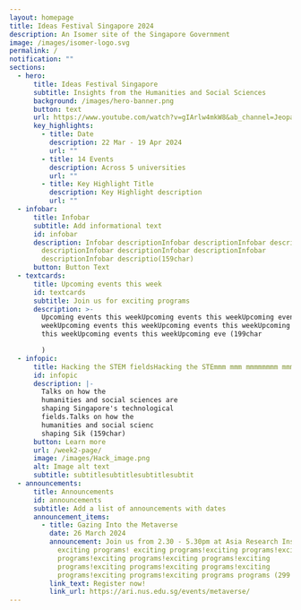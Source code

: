 ```yaml
---
layout: homepage
title: Ideas Festival Singapore 2024
description: An Isomer site of the Singapore Government
image: /images/isomer-logo.svg
permalink: /
notification: ""
sections:
  - hero:
      title: Ideas Festival Singapore
      subtitle: Insights from the Humanities and Social Sciences
      background: /images/hero-banner.png
      button: text
      url: https://www.youtube.com/watch?v=gIArlw4mkW8&ab_channel=Jeopardy%21
      key_highlights:
        - title: Date
          description: 22 Mar - 19 Apr 2024
          url: ""
        - title: 14 Events
          description: Across 5 universities
          url: ""
        - title: Key Highlight Title
          description: Key Highlight description
          url: ""
  - infobar:
      title: Infobar
      subtitle: Add informational text
      id: infobar
      description: Infobar descriptionInfobar descriptionInfobar descriptionInfobar
        descriptionInfobar descriptionInfobar descriptionInfobar
        descriptionInfobar descriptio(159char)
      button: Button Text
  - textcards:
      title: Upcoming events this week
      id: textcards
      subtitle: Join us for exciting programs
      description: >-
        Upcoming events this weekUpcoming events this weekUpcoming events this
        weekUpcoming events this weekUpcoming events this weekUpcoming events
        this weekUpcoming events this weekUpcoming eve (199char

        )
  - infopic:
      title: Hacking the STEM fieldsHacking the STEmmm mmm mmmmmmmm mmmmm
      id: infopic
      description: |-
        Talks on how the
        humanities and social sciences are
        shaping Singapore's technological
        fields.Talks on how the
        humanities and social scienc
        shaping Sik (159char)
      button: Learn more
      url: /week2-page/
      image: /images/Hack_image.png
      alt: Image alt text
      subtitle: subtitlesubtitlesubtitlesubtit
  - announcements:
      title: Announcements
      id: announcements
      subtitle: Add a list of announcements with dates
      announcement_items:
        - title: Gazing Into the Metaverse
          date: 26 March 2024
          announcement: Join us from 2.30 - 5.30pm at Asia Research Insitute, NUS for
            exciting programs! exciting programs!exciting programs!exciting
            programs!exciting programs!exciting programs!exciting
            programs!exciting programs!exciting programs!exciting
            programs!exciting programs!exciting programs programs (299 char)
          link_text: Register now!
          link_url: https://ari.nus.edu.sg/events/metaverse/
---
```

